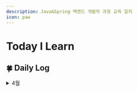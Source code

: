 ```yaml
---
description: Java&Spring 백엔드 개발자 과정 교육 일지
icon: paw
---
```


# Today I Learn

## 🍀 Daily Log

<details>

<summary>4월</summary>

📅 2025.04.14 [#id-1-css](front-end/css.md#id-1-css "mention")

📅 2025.04.15 [#id-5](front-end/css.md#id-5 "mention")

📅 2025.04.16 [2.-operation.md](javascript/core/2.-operation.md "mention")

</details>
